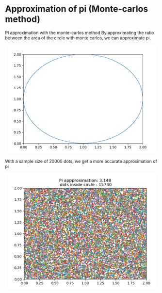 # Approximation of pi (Monte-carlos method) 
Pi approximation with the monte-carlos method
By approximating the ratio between the area of the circle with monte carlos, we can approximate pi. 

<pre>
<img src="https://github.com/WilliamVoong/Pi_approx/blob/master/monte_carlos.gif" width="500">
</pre>

With a sample size of 20000 dots, we get a more accurate approximation of pi


<img src="https://github.com/WilliamVoong/Pi_approx/blob/master/PI_APPROX.PNG" width="500">
